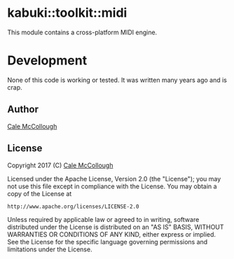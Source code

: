 # kabuki::toolkit::midi

This module contains a cross-platform MIDI engine.

# Development

None of this code is working or tested. It was written many years ago and is crap.

## Author

[Cale McCollough](https://calemccollough.github.io)

## License

Copyright 2017 (C) [Cale McCollough](mailto:calemccollough@gmail.com)

Licensed under the Apache License, Version 2.0 (the "License");
you may not use this file except in compliance with the License.
You may obtain a copy of the License at

    http://www.apache.org/licenses/LICENSE-2.0

Unless required by applicable law or agreed to in writing, software
distributed under the License is distributed on an "AS IS" BASIS,
WITHOUT WARRANTIES OR CONDITIONS OF ANY KIND, either express or implied.
See the License for the specific language governing permissions and
limitations under the License.
